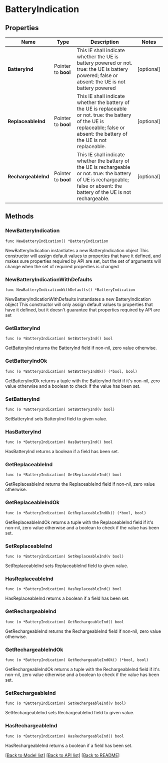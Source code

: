 # BatteryIndication

## Properties

Name | Type | Description | Notes
------------ | ------------- | ------------- | -------------
**BatteryInd** | Pointer to **bool** | This IE shall indicate whether the UE is battery powered or not. true: the UE is battery powered; false or absent: the UE is not battery powered  | [optional] 
**ReplaceableInd** | Pointer to **bool** | This IE shall indicate whether the battery of the UE is replaceable or not. true: the battery of the UE is replaceable; false or absent: the battery of the UE is not replaceable.  | [optional] 
**RechargeableInd** | Pointer to **bool** | This IE shall indicate whether the battery of the UE is rechargeable or not. true: the battery of UE is rechargeable; false or absent: the battery of the UE is not rechargeable.  | [optional] 

## Methods

### NewBatteryIndication

`func NewBatteryIndication() *BatteryIndication`

NewBatteryIndication instantiates a new BatteryIndication object
This constructor will assign default values to properties that have it defined,
and makes sure properties required by API are set, but the set of arguments
will change when the set of required properties is changed

### NewBatteryIndicationWithDefaults

`func NewBatteryIndicationWithDefaults() *BatteryIndication`

NewBatteryIndicationWithDefaults instantiates a new BatteryIndication object
This constructor will only assign default values to properties that have it defined,
but it doesn't guarantee that properties required by API are set

### GetBatteryInd

`func (o *BatteryIndication) GetBatteryInd() bool`

GetBatteryInd returns the BatteryInd field if non-nil, zero value otherwise.

### GetBatteryIndOk

`func (o *BatteryIndication) GetBatteryIndOk() (*bool, bool)`

GetBatteryIndOk returns a tuple with the BatteryInd field if it's non-nil, zero value otherwise
and a boolean to check if the value has been set.

### SetBatteryInd

`func (o *BatteryIndication) SetBatteryInd(v bool)`

SetBatteryInd sets BatteryInd field to given value.

### HasBatteryInd

`func (o *BatteryIndication) HasBatteryInd() bool`

HasBatteryInd returns a boolean if a field has been set.

### GetReplaceableInd

`func (o *BatteryIndication) GetReplaceableInd() bool`

GetReplaceableInd returns the ReplaceableInd field if non-nil, zero value otherwise.

### GetReplaceableIndOk

`func (o *BatteryIndication) GetReplaceableIndOk() (*bool, bool)`

GetReplaceableIndOk returns a tuple with the ReplaceableInd field if it's non-nil, zero value otherwise
and a boolean to check if the value has been set.

### SetReplaceableInd

`func (o *BatteryIndication) SetReplaceableInd(v bool)`

SetReplaceableInd sets ReplaceableInd field to given value.

### HasReplaceableInd

`func (o *BatteryIndication) HasReplaceableInd() bool`

HasReplaceableInd returns a boolean if a field has been set.

### GetRechargeableInd

`func (o *BatteryIndication) GetRechargeableInd() bool`

GetRechargeableInd returns the RechargeableInd field if non-nil, zero value otherwise.

### GetRechargeableIndOk

`func (o *BatteryIndication) GetRechargeableIndOk() (*bool, bool)`

GetRechargeableIndOk returns a tuple with the RechargeableInd field if it's non-nil, zero value otherwise
and a boolean to check if the value has been set.

### SetRechargeableInd

`func (o *BatteryIndication) SetRechargeableInd(v bool)`

SetRechargeableInd sets RechargeableInd field to given value.

### HasRechargeableInd

`func (o *BatteryIndication) HasRechargeableInd() bool`

HasRechargeableInd returns a boolean if a field has been set.


[[Back to Model list]](../README.md#documentation-for-models) [[Back to API list]](../README.md#documentation-for-api-endpoints) [[Back to README]](../README.md)


